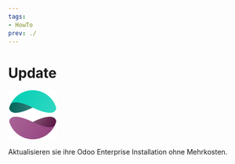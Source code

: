 ```yaml
---
tags:
- HowTo
prev: ./
---
```

# Update
![icons_odoo_website_enterprise](assets/icons_odoo_website_enterprise.png)

Aktualisieren sie ihre Odoo Enterprise Installation ohne Mehrkosten.
